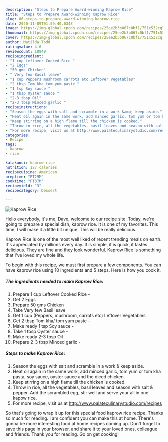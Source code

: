 ```yaml
---
description: "Steps to Prepare Award-winning Kaprow Rice"
title: "Steps to Prepare Award-winning Kaprow Rice"
slug: 86-steps-to-prepare-award-winning-kaprow-rice
date: 2020-11-09T01:59:40.034Z
image: https://img-global.cpcdn.com/recipes/25ee2b3b067c0bf1/751x532cq70/kaprow-rice-recipe-main-photo.jpg
thumbnail: https://img-global.cpcdn.com/recipes/25ee2b3b067c0bf1/751x532cq70/kaprow-rice-recipe-main-photo.jpg
cover: https://img-global.cpcdn.com/recipes/25ee2b3b067c0bf1/751x532cq70/kaprow-rice-recipe-main-photo.jpg
author: Matilda Todd
ratingvalue: 4.6
reviewcount: 18949
recipeingredient:
- "1 cup Leftover Cooked Rice "
- "2 Eggs"
- "50 gms Chicken"
- " Very few Basil leave"
- "1 cup Peppers mushroom carrots etc Leftover Vegetables"
- "2 tbsp Tom kha tom yum paste "
- "1 tsp Soy sauce "
- "1 tbsp Oyster sauce "
- "2-3 tbsp Oil"
- "2-3 tbsp Minced garlic "
recipeinstructions:
- "Season the eggs with salt and scramble in a work &amp; keep aside."
- "Heat oil again in the same work, add minced garlic, tom yum or tom kha pasta, soy sauce, oyster sauce and the diced chicken."
- "Keep stirring on a high flame till the chicken is cooked."
- "Throw in rice, all the vegetables, basil leaves and season with salt &amp; pepper. Add the scrambled egg, stir well and serve your all in one kapow rice."
- "For more recipe, visit us at http://www.palateculinarystudio.com/recipes"
categories:
- Recipe
tags:
- kaprow
- rice

katakunci: kaprow rice 
nutrition: 127 calories
recipecuisine: American
preptime: "PT29M"
cooktime: "PT37M"
recipeyield: "3"
recipecategory: Dessert

---
```



![Kaprow Rice](https://img-global.cpcdn.com/recipes/25ee2b3b067c0bf1/751x532cq70/kaprow-rice-recipe-main-photo.jpg)

Hello everybody, it's me, Dave, welcome to our recipe site. Today, we're going to prepare a special dish, kaprow rice. It is one of my favorites. This time, I will make it a little bit unique. This will be really delicious.

Kaprow Rice is one of the most well liked of recent trending meals on earth. It's appreciated by millions every day. It is simple, it is quick, it tastes delicious. They are fine and they look wonderful. Kaprow Rice is something that I've loved my whole life.




To begin with this recipe, we must first prepare a few components. You can have kaprow rice using 10 ingredients and 5 steps. Here is how you cook it.

<!--inarticleads1-->

##### The ingredients needed to make Kaprow Rice:

1. Prepare 1 cup Leftover Cooked Rice -
1. Get 2 Eggs
1. Prepare 50 gms Chicken
1. Take  Very few Basil leave
1. Get 1 cup (Peppers, mushroom, carrots etc) Leftover Vegetables
1. Get 2 tbsp Tom kha/ tom yum paste -
1. Make ready 1 tsp Soy sauce -
1. Take 1 tbsp Oyster sauce -
1. Make ready 2-3 tbsp Oil-
1. Prepare 2-3 tbsp Minced garlic -




<!--inarticleads2-->

##### Steps to make Kaprow Rice:

1. Season the eggs with salt and scramble in a work &amp; keep aside.
1. Heat oil again in the same work, add minced garlic, tom yum or tom kha pasta, soy sauce, oyster sauce and the diced chicken.
1. Keep stirring on a high flame till the chicken is cooked.
1. Throw in rice, all the vegetables, basil leaves and season with salt &amp; pepper. Add the scrambled egg, stir well and serve your all in one kapow rice.
1. For more recipe, visit us at http://www.palateculinarystudio.com/recipes




So that's going to wrap it up for this special food kaprow rice recipe. Thanks so much for reading. I am confident you can make this at home. There's gonna be more interesting food at home recipes coming up. Don't forget to save this page in your browser, and share it to your loved ones, colleague and friends. Thank you for reading. Go on get cooking!
